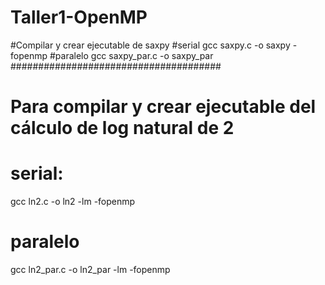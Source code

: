 # Taller1-OpenMP
#Compilar y crear ejecutable de saxpy
#serial
gcc saxpy.c -o saxpy -fopenmp
#paralelo
gcc saxpy_par.c -o saxpy_par
######################################
# Para compilar y crear ejecutable del cálculo de log natural de 2
# serial:
gcc ln2.c -o ln2 -lm -fopenmp
# paralelo
gcc ln2_par.c -o ln2_par -lm -fopenmp

